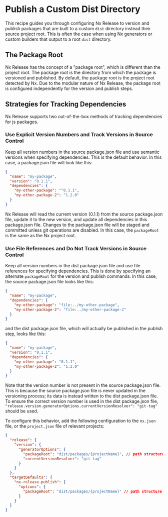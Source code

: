 # Publish a Custom Dist Directory

This recipe guides you through configuring Nx Release to version and publish packages that are built to a custom `dist` directory instead their source project root. This is often the case when using Nx generators or custom builders that output to a root `dist` directory.

## The Package Root

Nx Release has the concept of a "package root", which is different than the project root. The package root is the directory from which the package is versioned and published. By default, the package root is the project root detected by Nx. Due to the modular nature of Nx Release, the package root is configured independently for the version and publish steps.

## Strategies for Tracking Dependencies

Nx Release supports two out-of-the-box methods of tracking dependencies for js packages.

### Use Explicit Version Numbers and Track Versions in Source Control

Keep all version numbers in the source package.json file and use semantic versions when specifying dependencies. This is the default behavior. In this case, a package.json file will look like this:

```json
{
  "name": "my-package",
  "version": "0.1.1",
  "dependencies": {
    "my-other-package": "^0.1.1",
    "my-other-package-2": "1.2.0"
  }
}
```

Nx Release will read the current version (0.1.1) from the source package.json file, update it to the new version, and update all dependencies in this package.json file. Changes to the package.json file will be staged and committed unless git operations are disabled. In this case, the `packageRoot` is the same as the Nx project root.

### Use File References and Do Not Track Versions in Source Control

Keep all version numbers in the dist package.json file and use file references for specifying dependencies. This is done by specifying an alternate `packageRoot` for the version and publish commands. In this case, the source package.json file looks like this:

```json
{
  "name": "my-package",
  "dependencies": {
    "my-other-package": "file:../my-other-package",
    "my-other-package-2": "file:../my-other-package-2"
  }
}
```

and the dist package.json file, which will actually be published in the publish step, looks like this:

```json
{
  "name": "my-package",
  "version": "0.1.1",
  "dependencies": {
    "my-other-package": "0.1.1",
    "my-other-package-2": "1.2.0"
  }
}
```

Note that the version number is not present in the source package.json file. This is because the source package.json file is never updated in the versioning process; its data is instead written to the dist package.json file. To ensure the correct version number is used in the dist package.json file, `"release.version.generatorOptions.currentVersionResolver": "git-tag"` should be used.

To configure this behavior, add the following configuration to the `nx.json` file, or the `project.json` file of relevant projects:

```json {% fileName="nx.json" %}
{
  "release": {
    "version": {
      "generatorOptions": {
        "packageRoot": "dist/packages/{projectName}", // path structure for your dist directory
        "currentVersionResolver": "git-tag"
      }
    }
  },
  "targetDefaults": {
    "nx-release-publish": {
      "options": {
        "packageRoot": "dist/packages/{projectName}" // path structure for your dist directory
      }
    }
  }
}
```
